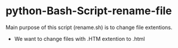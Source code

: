 # python-Bash-Script-rename-file

Main purpose of this script (rename.sh) is to change file extentions.
- We want to change files with .HTM extention to .html
